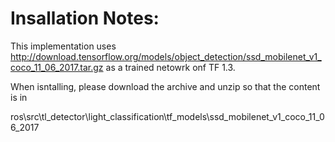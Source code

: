 # Insallation Notes:

This implementation uses http://download.tensorflow.org/models/object_detection/ssd_mobilenet_v1_coco_11_06_2017.tar.gz
as a trained netowrk onf TF 1.3.

When isntalling, please download the archive and unzip so that the content is in

ros\src\tl_detector\light_classification\tf_models\ssd_mobilenet_v1_coco_11_06_2017


